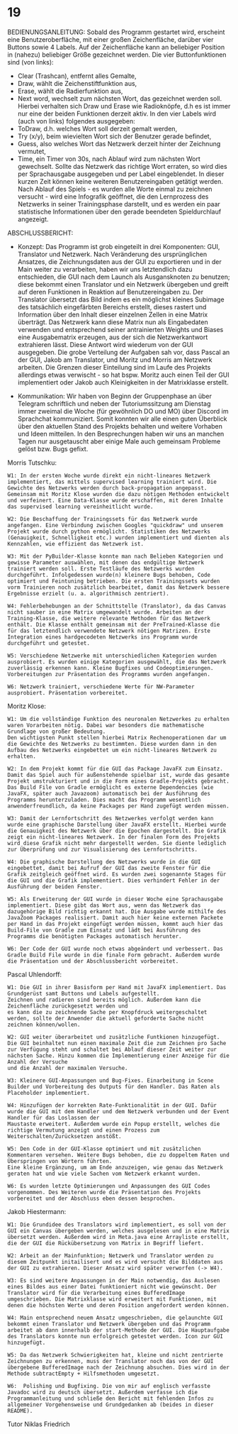 # 19
BEDIENUNGSANLEITUNG:
Sobald des Programm gestartet wird, erscheint eine Benutzeroberfläche, mit einer großen Zeichenfläche, darüber vier Buttons sowie 4 Labels. Auf der Zeichenfläche kann an beliebiger Position in (nahezu) beliebiger Größe gezeichnet werden.
Die vier Buttonfunktionen sind (von links):
- Clear (Trashcan), entfernt alles Gemalte,
- Draw, wählt die Zeichenstiftfunktion aus,
- Erase, wählt die Radierfunktion aus,
- Next word, wechselt zum nächsten Wort, das gezeichnet werden soll.
Hierbei verhalten sich Draw und Erase wie Radioknöpfe, d.h es ist immer nur eine der beiden Funktionen derzeit aktiv.
In den vier Labels wird (auch von links) folgendes ausgegeben:
- ToDraw, d.h. welches Wort soll derzeit gemalt werden,
- Try (x/y), beim wievielten Wort sich der Benutzer gerade befindet,
- Guess, also welches Wort das Netzwerk derzeit hinter der Zeichnung vermutet,
- Time, ein Timer von 30s, nach Ablauf wird zum nächsten Wort gewechselt.
Sollte das Netzwerk das richtige Wort erraten, so wird dies per Sprachausgabe ausgegeben und per Label eingeblendet. In dieser kurzen Zeit können keine weiteren Benutzereingaben getätigt werden.
Nach Ablauf des Spiels - es wurden alle Worte einmal zu zeichnen versucht - wird eine Infografik geöffnet, die den Lernprozess des Netzwerks in seiner Trainingsphase darstellt, und es werden ein paar statistische Informationen über den gerade beendeten Spieldurchlauf angezeigt.

ABSCHLUSSBERICHT:
- Konzept:
	Das Programm ist grob eingeteilt in drei Komponenten: GUI, Translator und Netzwerk.
	Nach Veränderung des ursprünglichen Ansatzes, die Zeichnungsdaten aus der GUI zu exportieren und in der Main weiter zu verarbeiten, haben wir uns letztendlich dazu entschieden, die GUI nach dem Launch als Ausgansknoten zu benutzen; diese bekommt einen Translator und ein Netzwerk übergeben und greift auf deren Funktionen in Reaktion auf Benutzereingaben zu.
	Der Translator übersetzt das Bild indem es ein möglichst kleines Subimage des tatsächlich eingefärbten Bereichs erstellt, dieses rastert und Information über den Inhalt dieser einzelnen Zellen in eine Matrix überträgt.
	Das Netzwerk kann diese Matrix nun als Eingabedaten verwenden und entsprechend seiner antrainierten Weights und Biases eine Ausgabematrix erzeugen, aus der sich die Netzwerkantwort extrahieren lässt. Diese Antwort wird wiederum von der GUI ausgegeben.
	Die grobe Verteilung der Aufgaben sah vor, dass Pascal an der GUI, Jakob am Translator, und Moritz und Morris am Netzwerk arbeiten. Die Grenzen dieser Einteilung sind im Laufe des Projekts allerdings etwas verwischt - so hat bspw. Moritz auch einen Teil der GUI implementiert oder Jakob auch Kleinigkeiten in der Matrixklasse erstellt.


- Kommunikation:
	Wir haben von Beginn der Gruppenphase an über Telegram schriftlich und neben der Tutoriumssitzung am Dienstag immer zweimal die Woche (für gewöhnlich DO und MO) über Discord im Sprachchat kommuniziert. Somit konnten wir alle einen guten Überblick über den aktuellen Stand des Projekts behalten und weitere Vorhaben und Ideen mitteilen. In den Besprechungen haben wir uns an manchen Tagen nur ausgetauscht aber einige Male auch gemeinsam Probleme gelöst bzw. Bugs gefixt.



Morris Tutschku:

	W1: In der ersten Woche wurde direkt ein nicht-lineares Netzwerk implementiert, das mittels supervised learning trainiert wird. Die Gewichte des Netzwerks werden durch back-propagation angepasst. Gemeinsam mit Moritz Klose wurden die dazu nötigen Methoden entwickelt und verfeinert. Eine Data-Klasse wurde erschaffen, mit deren Inhalte das supervised learning vereinheitlicht wurde.

	W2: Die Beschaffung der Trainingssets für das Netzwerk wurde angefangen. Eine Verbindung zwischen Googles "quickdraw" und unserem Projekt wurde durch python ermöglicht. Statistiken des Netzwerks (Genauigkeit, Schnelligkeit etc.) wurden implementiert und dienten als Kennzahlen, wie effizient das Netzwerk ist.

	W3: Mit der PyBuilder-Klasse konnte man nach Belieben Kategorien und gewisse Parameter auswählen, mit denen das endgültige Netzwerk trainiert werden soll. Erste Testläufe des Netzwerks wurden durchgeführt. Infolgedessen wurde(n) kleinere Bugs behoben, Code optimiert und Feintuning betrieben. Die ersten Trainingssets wurden vorm Trainieren noch zusätzlich bearbeitet, damit das Netzwerk bessere Ergebnisse erzielt (u. a. algorithmisch zentriert).

	W4: Fehlerbehebungen an der Schnittstelle (Translator), da das Canvas nicht sauber in eine Matrix umgewandelt wurde. Arbeiten an der Training-Klasse, die weitere relevante Methoden für das Netzwerk enthält. Die Klasse enthält gemeinsam mit der PreTrained-Klasse die für das letztendlich verwendete Netzwerk nötigen Matrizen. Erste Integration eines hardgecodeten Netzwerks ins Programm wurde durchgeführt und getestet.

	W5: Verschiedene Netzwerke mit unterschiedlichen Kategorien wurden ausprobiert. Es wurden einige Kategorien ausgewählt, die das Netzwerk zuverlässig erkennen kann. Kleine Bugfixes und Codeoptimierungen. Vorbereitungen zur Präsentation des Programms wurden angefangen.

	W6: Netzwerk trainiert, verschiedene Werte für NW-Parameter ausprobiert. Präsentation vorbereitet.


Moritz Klose:

	W1: Um die vollständige Funktion des neuronalen Netzwerkes zu erhalten waren Vorarbeiten nötig. Dabei war besonders die mathematische Grundlage von großer Bedeutung.
	Den wichtigsten Punkt stellen hierbei Matrix Rechenoperationen dar um die Gewichte des Netzwerks zu bestimmten. Diese wurden dann in den Aufbau des Netzwerks eingebettet um ein nicht-lineares Netzwerk zu erhalten. 

	W2: In dem Projekt kommt für die GUI das Package JavaFX zum Einsatz. Damit das Spiel auch für außenstehende spielbar ist, wurde das gesamte Projekt umstrukturiert und in die Form eines Gradle-Projekts gebracht. Das Build File von Gradle ermöglicht es externe Dependencies (wie JavaFX, später auch Javazoom) automatisch bei der Ausführung des Programms herunterzuladen. Dies macht das Programm wesentlich anwenderfreundlich, da keine Packages per Hand zugefügt werden müssen.

	W3: Damit der Lernfortschritt des Netzwerkes verfolgt werden kann wurde eine graphische Darstellung über JavaFX erstellt. Hierbei wurde die Genauigkeit des Netzwerk über die Epochen dargestellt. Die Grafik zeigt ein nicht-lineares Netzwerk. In der finalen Form des Projekts wird diese Grafik nicht mehr dargestellt werden. Sie diente lediglich zur Überprüfung und zur Visualisierung des Lernfortschritts.
	
	W4: Die graphische Darstellung des Netzwerks wurde in die GUI eingebettet, damit bei Aufruf der GUI das zweite Fenster für die Grafik zeitgleich geöffnet wird. Es wurden zwei sogenannte Stages für die GUI und die Grafik implementiert. Dies verhindert Fehler in der Ausführung der beiden Fenster.

	W5: Als Erweiterung der GUI wurde in dieser Woche eine Sprachausgabe implementiert. Diese gibt das Wort aus, wenn das Netzwerk das dazugehörige Bild richtig erkannt hat. Die Ausgabe wurde mithilfe des JavaZoom Packages realisiert. Damit auch hier keine externen Packete per Hand in das Projekt eingefügt werden müssen, kommt auch hier das Build-File von Gradle zum Einsatz und lädt bei Ausführung des Programms die benötigten Packages automatisch herunter.

	W6: Der Code der GUI wurde noch etwas abgeändert und verbessert. Das Gradle Build File wurde in die finale Form gebracht. Außerdem wurde die Präsentation und der Abschlussbericht vorbereitet.


Pascal Uhlendorff: 

	W1: Die GUI in ihrer Basisform per Hand mit JavaFX implementiert. Das Grundgerüst samt Buttons und Labels aufgestellt. 
	Zeichnen und radieren sind bereits möglich. Außerdem kann die Zeichenfläche zurückgesetzt werden und 
	es kann die zu zeichnende Sache per Knopfdruck weitergeschaltet werden, sollte der Anwender die aktuell geforderte Sache nicht zeichnen können/wollen.
						
	W2: GUI weiter überarbeitet und zusätzliche Funtkionen hinzugefügt. Die GUI beinhaltet nun einen maximale Zeit die zum Zeichnen pro Sache 
	zur Verfügung steht und schaltet bei Ablauf dieser Zeit weiter zur nächsten Sache. Hinzu kommen die Implementierung einer Anzeige für die Anzahl der Versuche 
	und die Anzahl der maximalen Versuche. 
						
	W3: Kleinere GUI-Anpassungen und Bug-Fixes. Einarbeitung in Scene Builder und Vorbereitung des Outputs für den Handler. Das Raten als Placeholder implementiert.

	W4: Hinzufügen der korrekten Rate-Funktionalität in der GUI. Dafür wurde die GUI mit dem Handler und dem Netzwerk verbunden und der Event Handler für das Loslassen der
	Maustaste erweitert. Außerdem wurde ein Popup erstellt, welches die richtige Vermutung anzeigt und einen Prozess zum Weiterschalten/Zurücksetzen anstößt.

	W5: Den Code in der GUI-Klasse optimiert und mit zusätzlichen Kommentaren versehen. Weitere Bugs behoben, die zu doppeltem Raten und Überspringen von Wörtern führten. 
	Eine kleine Ergänzung, um am Ende anzuzeigen, wie genau das Netzwerk geraten hat und wie viele Sachen vom Netzwerk erkannt wurden.

	W6: Es wurden letzte Optimierungen und Anpassungen des GUI Codes vorgenommen. Des Weiteren wurde die Präsentation des Projekts vorbereitet und der Abschluss eben dessen besprochen.


Jakob Hiestermann:

	W1: Die Grundidee des Translators wird implementiert, es soll von der GUI ein Canvas übergeben werden, welches ausgelesen und in eine Matrix übersetzt werden. Außerdem wird in Meta.java eine Arrayliste erstellt, die der GUI die Rückübersetzung von Matrix in Begriff liefert.

	W2: Arbeit an der Mainfunktion; Netzwerk und Translator werden zu diesem Zeitpunkt initailisert und es wird versucht die Bilddaten aus der GUI zu extrahieren. Dieser Ansatz wird später verworfen (-> W4).

	W3: Es sind weitere Anpassungen in der Main notwendig, das Auslesen eines Bildes aus einer Datei funktioniert nicht wie gewünscht. Der Translator wird für die Verarbeitung eines BufferedImage umgeschrieben. Die Matrixklasse wird erweitert mit Funktionen, mit denen die höchsten Werte und deren Position angefordert werden können. 

	W4: Main entsprechend neuem Ansatz umgeschrieben, die gelaunchte GUI bekommt einen Translator und Netzwerk übergeben und das Programm arbeitet ab dann innerhalb der start-Methode der GUI. Die Hauptaufgabe des Translators konnte nun erfolgreich getestet werden. Icon zur GUI hinzugefügt.

	W5: Da das Netzwerk Schwierigkeiten hat, kleine und nicht zentrierte Zeichnungen zu erkennen, muss der Translator noch das von der GUI übergebene BufferedImage nach der Zeichnung absuchen. Dies wird in der Methode subtractEmpty + Hilfsmethoden umgesetzt.

	W6:  Polishing und Bugfixing. Die von mir auf englisch verfasste Javadoc wird zu deutsch übersetzt. Außerdem verfasse ich die Programmanleitung und schließe den Bericht mit fehlenden Infos zu allgemeiner Vorgehensweise und Grundgedanken ab (beides in dieser README).

Tutor Niklas Friedrich